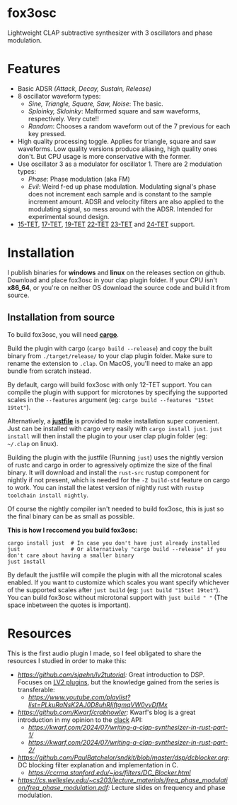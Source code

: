 # fox3osc

Lightweight CLAP subtractive synthesizer with 3 oscillators and phase modulation.

# Features

- Basic ADSR *(Attack, Decay, Sustain, Release)*
- 8 oscillator waveform types:
  - *Sine, Triangle, Square, Saw, Noise*: The basic.
  - *Sploinky, Skloinky*: Malformed square and saw waveforms, respectively. Very cute!!
  - *Random*: Chooses a random waveform out of the 7 previous for each key pressed.
- High quality processing toggle. Applies for triangle, square and saw waveforms. Low quality versions produce aliasing, high quality ones don't. But CPU usage is more conservative with the former.
- Use oscillator 3 as a modulator for oscillator 1. There are 2 modulation types:
  - *Phase*: Phase modulation (aka FM)
  - *Evil*: Weird f-ed up phase modulation. Modulating signal's phase does not increment each sample and is constant to the sample increment amount. ADSR and velocity filters are also applied to the modulating signal, so mess around with the ADSR. Intended for experimental sound design.
- [15-TET], [17-TET], [19-TET] [22-TET] [23-TET] and [24-TET] support.

[15-TET]: https://en.wikipedia.org/wiki/15_equal_temperament
[17-TET]: https://en.wikipedia.org/wiki/17_equal_temperament 
[19-TET]: https://en.wikipedia.org/wiki/19_equal_temperament
[22-TET]: https://en.wikipedia.org/wiki/22_equal_temperament
[23-TET]: https://en.wikipedia.org/wiki/23_equal_temperament
[24-TET]: https://en.wikipedia.org/wiki/Quarter_tone

# Installation

I publish binaries for **windows** and **linux** on the releases section on github. Download and place fox3osc in your clap plugin folder. If your CPU isn't **x86_64**, or you're on neither OS download the source code and build it from source.

## Installation from source

To build fox3osc, you will need **[cargo]**.

Build the plugin with cargo (`cargo build --release`) and copy the built binary from `./target/release/` to your clap plugin folder. Make sure to rename the extension to `.clap`. On MacOS, you'll need to make an app bundle from scratch instead.

By default, cargo will build fox3osc with only 12-TET support. You can compile the plugin with support for microtones by specifying the supported scales in the `--features` argument (eg: `cargo build --features "15tet 19tet"`).

Alternatively, a **[justfile]** is provided to make installation super convenient. Just can be installed with cargo very easily with `cargo install just`. `just install` will then install the plugin to your user clap plugin folder (eg: `~/.clap` on linux).

Building the plugin with the justfile (Running `just`) uses the nightly version of rustc and cargo in order to agressively optimize the size of the final binary. It will download and install the `rust-src` rustup component for nightly if not present, which is needed for the `-Z build-std` feature on cargo to work. You can install the latest version of nightly rust with `rustup toolchain install nightly`.

Of course the nightly compiler isn't needed to build fox3osc, this is just so the final binary can be as small as possible.

**This is how I reccomend you build fox3osc:**
```shell
cargo install just  # In case you don't have just already installed
just                # Or alternatively "cargo build --release" if you don't care about having a smaller binary
just install
```

By default the justfile will compile the plugin with all the microtonal scales enabled. If you want to customize which scales you want specify whichever of the supported scales after `just build` (eg: `just build "15tet 19tet"`). You can build fox3osc without microtonal support with `just build " "` (The space inbetween the quotes is important).

[cargo]: https://doc.rust-lang.org/cargo/
[justfile]: https://just.systems/man/en/

# Resources

This is the first audio plugin I made, so I feel obligated to share the resources I studied in order to make this:

- *https://github.com/sjaehn/lv2tutorial:* Great introduction to DSP. Focuses on [LV2 plugins], but the knowledge gained from the series is transferable:
  - *https://www.youtube.com/playlist?list=PLkuRaNsK2AJ0D8uhRIjftgmqVW0yvDfMx*
- *https://github.com/Kwarf/crabhowler:* Kwarf's blog is a great introduction in my opinion to the [clack] API:
  - *https://kwarf.com/2024/07/writing-a-clap-synthesizer-in-rust-part-1/*
  - *https://kwarf.com/2024/07/writing-a-clap-synthesizer-in-rust-part-2/*
- *https://github.com/PaulBatchelor/sndkit/blob/master/dsp/dcblocker.org:* DC blocking filter explanation and implementation in C.
  - *https://ccrma.stanford.edu/~jos/filters/DC_Blocker.html*
- *https://cs.wellesley.edu/~cs203/lecture_materials/freq_phase_modulation/freq_phase_modulation.pdf:* Lecture slides on frequency and phase modulation.

[LV2 plugins]: https://lv2plug.in/
[clack]: https://github.com/prokopyl/clack
